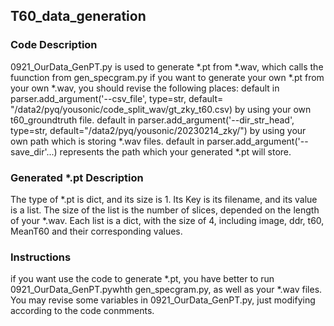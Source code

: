 ## **T60_data_generation**

### Code Description
  0921_OurData_GenPT.py is used to generate *.pt from *.wav, which calls the fuunction from gen_specgram.py
  if you want to generate your own *.pt from your own *.wav, you should revise the following places:
    default in parser.add_argument('--csv_file', type=str, default= "/data2/pyq/yousonic/code_split_wav/gt_zky_t60.csv) by using your own t60_groundtruth file.
    default in parser.add_argument('--dir_str_head', type=str, default="/data2/pyq/yousonic/20230214_zky/") by using your own path which is storing *.wav files.
    default in parser.add_argument('--save_dir'...) represents the path which your generated *.pt will store.
### Generated *.pt Description
  The type of *.pt is dict, and its size is 1. Its Key is its filename, and its value is a list. The size of the list is the number of slices, depended on the length of your *.wav. Each list is a dict, with the size of 4, including image, ddr, t60, MeanT60 and their corresponding values.
### Instructions
  if you want use the code to generate *.pt, you have better to run 0921_OurData_GenPT.pywhth gen_specgram.py, as well as your *.wav files. You may revise some variables in 0921_OurData_GenPT.py, just modifying according to the code conmments.
